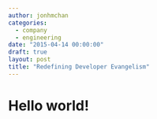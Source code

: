 ```yaml
--- 
author: jonhmchan
categories: 
  - company
  - engineering
date: "2015-04-14 00:00:00"
draft: true
layout: post
title: "Redefining Developer Evangelism"
---
```


# Hello world!